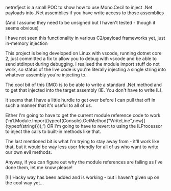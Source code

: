 netrefject is a small POC to show how to use Mono.Cecil to inject
.Net payloads into .Net assemblies if you have write access to those assemblies 

(And I assume they need to be unsigned but I haven't tested - though it seems obvious)


I have not seen this functionality in various C2/payload frameworks yet, just in-memory injection


This project is being developed on Linux with vscode, running dotnet core 2, just committed a fix to allow you to debug with vscode and be able to send stdinput during debugging. I realised the module import stuff do not work, so status of the live code is you're literally injecting a single string into whatever assembly you're injecting to.

The cool bit of this (IMO) is to be able to write a standard .Net method and to get that injected into the target assembly (IE. You don't have to write IL). 

It seems that I have a little hurdle to get over before I can pull that off in such a manner that it's useful to all of us. 

Either I'm going to have to get the current module reference code to work ('m1.Module.Import(typeof(Console).GetMethod("WriteLine",new[] {typeof(string)}));') OR I'm going to have to revert to using the ILProcessor to inject the calls to built-in methods like that. 

The last mentioned bit is what I'm trying to stay away from - it'll work like that, but it would be way less user friendly for all of us who want to write our own evil methods.

Anyway, if you can figure out why the module references are failing as I've done them, let me know please!

[!!] Hacky way has been added and is working - but i haven't given up on the cool way yet...
